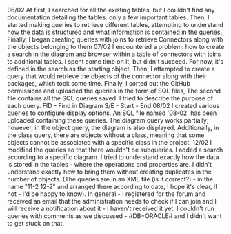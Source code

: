 06/02
At first, I searched for all the existing tables, but I couldn't find any documentation detailing the tables. 
only  a few important tables. Then, I started making queries to retrieve different tables, 
attempting to understand how the data is structured and what information is contained in the queries. 
Finally, I began creating queries with joins to retrieve Connectors along with the objects belonging to them
07/02
I encountered a problem: how to create a search in the diagram and browser within a table of connectors with joins to additional tables. 
I spent some time on it, but didn't succeed. For now, it's defined in the search as the starting object. 
Then, I attempted to create a query that would retrieve the objects of the connector along with their packages, which took some time. 
Finally, I sorted out the GitHub permissions and uploaded the queries in the form of SQL files, The second file contains all the SQL queries saved. 
I tried to describe the purpose of each query.
FID - Find in Diagram
S/E - Start - End
08/02
I created various queries to configure display options. An SQL file named '08-02' has been uploaded containing these queries. The diagram query works partially; however, in the object query, the diagram is also displayed. Additionally, in the class query, there are objects without a class, meaning that some objects cannot be associated with a specific class in the project.
12/02
I modified the queries so that there wouldn't be subqueries. I added a search according to a specific diagram. 
I tried to understand exactly how the data is stored in the tables - where the operations and properties are. 
I didn't understand exactly how to bring them without creating duplicates in the number of objects. 
(The queries are in an XML file (is it correct?) -  in the name "11-2 12-2" and arranged there according to date, 
I hope it's clear, if not - I'd be happy to know).
In general - I registered for the forum and received an email that the administration needs to check if I can join and I will receive a notification about it - I haven't received it yet.
I couldn't run queries with comments as we discussed - #DB=ORACLE# and I didn't want to get stuck on that.
